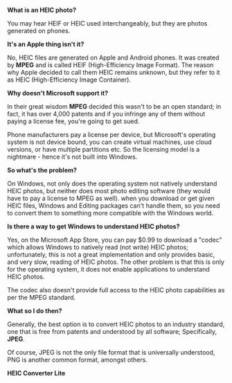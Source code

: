 **What is an HEIC photo?**

You may hear HEIF or HEIC used interchangeably, but they are photos generated on phones.

**It's an Apple thing isn't it?**

No, HEIC files are generated on Apple and Android phones. It was created by **MPEG** and is called HEIF (High-Efficiency Image Format). The reason why Apple decided to call them HEIC remains unknown, but they refer to it as HEIC (High-Efficiency Image Container).

**Why doesn't Microsoft support it?**

In their great wisdom **MPEG** decided this wasn't to be an open standard; in fact, it has over 4,000 patents and if you infringe any of them without paying a license fee, you're going to get sued.

Phone manufacturers pay a license per device, but Microsoft's operating system is not device bound, you can create virtual machines, use cloud versions, or have multiple partitions etc. So the licensing model is a nightmare - hence it's not built into Windows.

**So what's the problem?**

On Windows, not only does the operating system not natively understand HEIC photos, but neither does most photo editing software (they would have to pay a license to MPEG as well). when you download or get given HEIC files, Windows and Editing packages can't handle them, so you need to convert them to something more compatible with the Windows world.

**Is there a way to get Windows to understand HEIC photos?**

Yes, on the Microsoft App Store, you can pay $0.99 to download a "codec" which allows Windows to natively read (not write) HEIC photos; unfortunately, this is not a great implementation and only provides basic, and very slow, reading of HEIC photos. The other problem is that this is only for the operating system, it does not enable applications to understand HEIC photos.

The codec also doesn't provide full access to the HEIC photo capabilities as per the MPEG standard.

**What so I do then?**

Generally, the best option is to convert HEIC photos to an industry standard, one that is free from patents and understood by all software; Specifically, **JPEG**.

Of course, JPEG is not the only file format that is universally understood, PNG is another common format, amongst others.

**HEIC Converter Lite**

